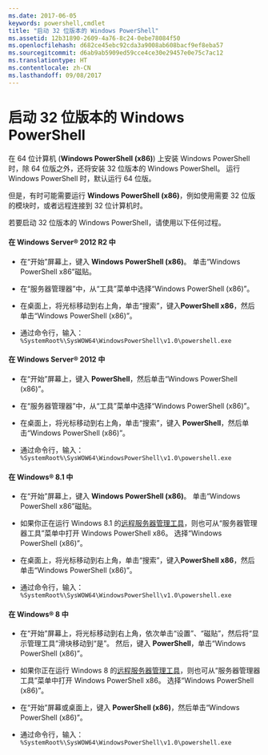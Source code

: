 ```yaml
---
ms.date: 2017-06-05
keywords: powershell,cmdlet
title: "启动 32 位版本的 Windows PowerShell"
ms.assetid: 12b31890-2609-4a76-8c24-0ebe78084f50
ms.openlocfilehash: d682ce45ebc92cda3a9008ab608bacf9ef8eba57
ms.sourcegitcommit: d6ab9ab5909ed59cce4ce30e29457e0e75c7ac12
ms.translationtype: HT
ms.contentlocale: zh-CN
ms.lasthandoff: 09/08/2017
---
```

# <a name="starting-the-32-bit-version-of-windows-powershell"></a>启动 32 位版本的 Windows PowerShell
在 64 位计算机 (**Windows PowerShell (x86)**) 上安装 Windows PowerShell 时，除 64 位版之外，还将安装 32 位版本的 Windows PowerShell。 运行 Windows PowerShell 时，默认运行 64 位版。

但是，有时可能需要运行 **Windows PowerShell (x86)**，例如使用需要 32 位版的模块时，或者远程连接到 32 位计算机时。

若要启动 32 位版本的 Windows PowerShell，请使用以下任何过程。

#### <a name="in-windows-server-2012-r2"></a>在 Windows Server® 2012 R2 中

- 在“开始”屏幕上，键入 **Windows PowerShell (x86)**。 单击“Windows PowerShell x86”磁贴。

- 在“服务器管理器”中，从“工具”菜单中选择“Windows PowerShell (x86)”。

- 在桌面上，将光标移动到右上角，单击“搜索”，键入**PowerShell x86**，然后单击“Windows PowerShell (x86)”。

- 通过命令行，输入：`%SystemRoot%\SysWOW64\WindowsPowerShell\v1.0\powershell.exe`

#### <a name="in-windows-server-2012"></a>在 Windows Server® 2012 中

- 在“开始”屏幕上，键入 **PowerShell**，然后单击“Windows PowerShell (x86)”。

- 在“服务器管理器”中，从“工具”菜单中选择“Windows PowerShell (x86)”。

- 在桌面上，将光标移动到右上角，单击“搜索”，键入 **PowerShell**，然后单击“Windows PowerShell (x86)”。

- 通过命令行，输入：`%SystemRoot%\SysWOW64\WindowsPowerShell\v1.0\powershell.exe`

#### <a name="in-windows-81"></a>在 Windows® 8.1 中

- 在“开始”屏幕上，键入 **Windows PowerShell (x86)**。 单击“Windows PowerShell x86”磁贴。

- 如果你正在运行 Windows 8.1 的[远程服务器管理工具](http://go.microsoft.com/fwlink/?LinkID=304145)，则也可从“服务器管理器工具”菜单中打开 Windows PowerShell x86。 选择“Windows PowerShell (x86)”。

- 在桌面上，将光标移动到右上角，单击“搜索”，键入**PowerShell x86**，然后单击“Windows PowerShell (x86)”。
   
- 通过命令行，输入：`%SystemRoot%\SysWOW64\WindowsPowerShell\v1.0\powershell.exe`

#### <a name="in-windows-8"></a>在 Windows® 8 中

- 在“开始”屏幕上，将光标移动到右上角，依次单击“设置”、“磁贴”，然后将“显示管理工具”滑块移动到“是”。 然后，键入 **PowerShell**，单击“Windows PowerShell (x86)”。

- 如果你正在运行 Windows 8 的[远程服务器管理工具](http://www.microsoft.com/download/details.aspx?id=28972)，则也可从“服务器管理器工具”菜单中打开 Windows PowerShell x86。 选择“Windows PowerShell (x86)”。

- 在“开始”屏幕或桌面上，键入 **PowerShell (x86)**，然后单击“Windows PowerShell (x86)”。

- 通过命令行，输入：`%SystemRoot%\SysWOW64\WindowsPowerShell\v1.0\powershell.exe`

